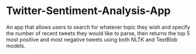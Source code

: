 # Twitter-Sentiment-Analysis-App
An app that allows users to search for whatever topic they wish and specify the number of recent tweets they would like to parse, then returns the top 5 most positive and most negative tweets using both NLTK and TextBlob models.

